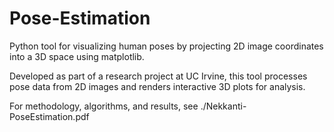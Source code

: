 # Pose-Estimation
Python tool for visualizing human poses by projecting 2D image coordinates into a 3D space using matplotlib.

Developed as part of a research project at UC Irvine, this tool processes pose data from 2D images and renders interactive 3D plots for analysis.

For methodology, algorithms, and results, see ./Nekkanti-PoseEstimation.pdf
